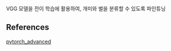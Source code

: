 VGG 모델을 전이 학습에 활용하여, 개미와 벌을 분류할 수 있도록 파인튜닝

## References
[pytorch_advanced](https://github.com/YutaroOgawa/pytorch_advanced)
